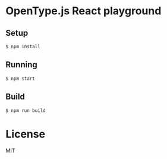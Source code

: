 # OpenType.js React playground

## Setup

```
$ npm install
```

## Running

```
$ npm start
```

## Build

```
$ npm run build
```

# License

MIT
